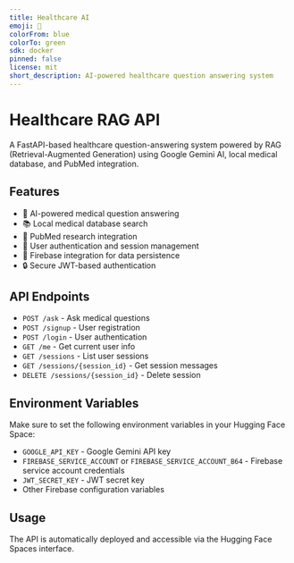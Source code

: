 ```yaml
---
title: Healthcare AI
emoji: 🏥
colorFrom: blue
colorTo: green
sdk: docker
pinned: false
license: mit
short_description: AI-powered healthcare question answering system
---
```


# Healthcare RAG API

A FastAPI-based healthcare question-answering system powered by RAG (Retrieval-Augmented Generation) using Google Gemini AI, local medical database, and PubMed integration.

## Features

- 🤖 AI-powered medical question answering
- 📚 Local medical database search
- 🔬 PubMed research integration
- 👤 User authentication and session management
- 💾 Firebase integration for data persistence
- 🔒 Secure JWT-based authentication

## API Endpoints

- `POST /ask` - Ask medical questions
- `POST /signup` - User registration
- `POST /login` - User authentication
- `GET /me` - Get current user info
- `GET /sessions` - List user sessions
- `GET /sessions/{session_id}` - Get session messages
- `DELETE /sessions/{session_id}` - Delete session

## Environment Variables

Make sure to set the following environment variables in your Hugging Face Space:

- `GOOGLE_API_KEY` - Google Gemini API key
- `FIREBASE_SERVICE_ACCOUNT` or `FIREBASE_SERVICE_ACCOUNT_B64` - Firebase service account credentials
- `JWT_SECRET_KEY` - JWT secret key
- Other Firebase configuration variables

## Usage

The API is automatically deployed and accessible via the Hugging Face Spaces interface.
